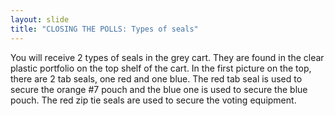 ```yaml
---
layout: slide
title: "CLOSING THE POLLS: Types of seals"
---
```


You will receive 2 types of seals in the grey cart. They are found in the clear plastic portfolio on the top shelf of the cart. In the first picture on the top, there are 2 tab seals, one red and one blue. The red tab seal is used to secure the orange #7 pouch and the blue one is used to secure the blue pouch. The red zip tie seals are used to secure the voting equipment.
